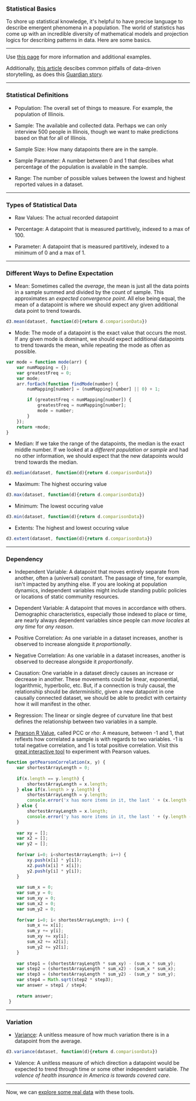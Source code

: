 ### Statistical Basics

To shore up statistical knowledge, it's helpful to have precise language to describe emergent phenomena in a population. The world of statistics has come up with an incredible diversity of mathematical models and projection logics for describing patterns in data. Here are some basics.

-----

Use [this page](https://hackernoon.com/quick-intro-to-statistics-power-your-stories-with-data-a3a35785692b) for more information and additional examples.

Additionally, [this article](https://towardsdatascience.com/how-to-properly-tell-a-story-with-data-and-common-pitfalls-to-avoid-317d8817e0c9) descibes common pitfalls of data-driven storytelling, as does this [Guardian story](https://www.theguardian.com/science/2016/jul/17/politicians-dodgy-statistics-tricks-guide?imm_mid=0e667a&cmp=em-data-na-na-newsltr_20160803).

-----

### Statistical Definitions

- Population: The overall set of things to measure. For example, the population of Illinois.

- Sample: The available and collected data. Perhaps we can only interview 500 people in Illinois, though we want to make predictions based on that for all of Illinois.

- Sample Size: How many datapoints there are in the sample.

- Sample Parameter: A number between 0 and 1 that descibes what percentage of the population is available in the sample.

- Range: The number of possible values between the lowest and highest reported values in a dataset.

-----

### Types of Statistical Data

- Raw Values: The actual recorded datapoint

- Percentage: A datapoint that is measured partitively, indexed to a max of 100.

- Parameter: A datapoint that is measured partitively, indexed to a minimum of 0 and a max of 1.

-----

### Different Ways to Define Expectation

- Mean: Sometimes called the *average*, the mean is just all the data points in a sample summed and divided by the count of sample. This approximates an *expected convergence point*. All else being equal, the mean of a datapoint is where we should expect any given additional data point to trend towards.

```js 
d3.mean(dataset, function(d){return d.comparisonData})
```

- Mode: The mode of a datapoint is the exact value that occurs the most. If any given mode is dominant, we should expect additional datapoints to trend towards the mean, while repeating the mode as often as possible.
```js
var mode = function mode(arr) {
    var numMapping = {};
    var greatestFreq = 0;
    var mode;
    arr.forEach(function findMode(number) {
        numMapping[number] = (numMapping[number] || 0) + 1;

        if (greatestFreq < numMapping[number]) {
            greatestFreq = numMapping[number];
            mode = number;
        }
    });
    return +mode;
}
```

- Median: If we take the range of the datapoints, the median is the exact middle number. If we looked at a *different population or sample* and had no other information, we should expect that the new datapoints would trend towards the median.

```js
d3.median(dataset, function(d){return d.comparisonData})
```

- Maximum: The highest occuring value

```js
d3.max(dataset, function(d){return d.comparisonData})
```

- Minimum: The lowest occuring value

```js
d3.min(dataset, function(d){return d.comparisonData})
```

- Extents: The highest and lowest occuring value

```js
d3.extent(dataset, function(d){return d.comparisonData})
```

-----

### Dependency

- Independent Variable: A datapoint that moves entirely separate from another, often a (universal) constant. The passage of time, for example, isn't impacted by anything else. If you are looking at population dynamics, independent variables might include standing public policies or locations of static community resources.

- Dependent Variable: A datapoint that moves in accordance with others. Demographic characteristics, especially those indexed to place or time, are nearly always dependent variables since people can *move locales* at *any time* for *any reason*.

- Positive Correlation: As one variable in a dataset increases, another is observed to increase alongside it *proportionally*.

- Negative Correlation: As one variable in a dataset increases, another is observed to decrease alongside it *proportionally*.

- Causation: One variable in a dataset direcly causes an increase or decrease in another. These movements could be linear, exponential, logarithmic, hyperbolic, etc. But, if a connection is truly causal, the relationship should be *determinisitic*, given a new datapoint in one causally connected dataset, we should be able to predict with certainty how it will manifest in the other.

- Regression: The linear or single degree of curvature line that best defines the relationship between two variables in a sample.

- [Pearson R Value](https://en.wikipedia.org/wiki/Pearson_correlation_coefficient), called PCC or *rho*: A measure, between -1 and 1, that reflexts how correlated a sample is with regards to two variables. -1 is total negative correlation, and 1 is total positive correlation. Visit this [great interactive tool](http://rpsychologist.com/d3/correlation/) to experiment with Pearson values.

```js
function getPearsonCorrelation(x, y) {
    var shortestArrayLength = 0;
     
    if(x.length == y.length) {
        shortestArrayLength = x.length;
    } else if(x.length > y.length) {
        shortestArrayLength = y.length;
        console.error('x has more items in it, the last ' + (x.length - shortestArrayLength) + ' item(s) will be ignored');
    } else {
        shortestArrayLength = x.length;
        console.error('y has more items in it, the last ' + (y.length - shortestArrayLength) + ' item(s) will be ignored');
    }
  
    var xy = [];
    var x2 = [];
    var y2 = [];
  
    for(var i=0; i<shortestArrayLength; i++) {
        xy.push(x[i] * y[i]);
        x2.push(x[i] * x[i]);
        y2.push(y[i] * y[i]);
    }
  
    var sum_x = 0;
    var sum_y = 0;
    var sum_xy = 0;
    var sum_x2 = 0;
    var sum_y2 = 0;
  
    for(var i=0; i< shortestArrayLength; i++) {
        sum_x += x[i];
        sum_y += y[i];
        sum_xy += xy[i];
        sum_x2 += x2[i];
        sum_y2 += y2[i];
    }
  
    var step1 = (shortestArrayLength * sum_xy) - (sum_x * sum_y);
    var step2 = (shortestArrayLength * sum_x2) - (sum_x * sum_x);
    var step3 = (shortestArrayLength * sum_y2) - (sum_y * sum_y);
    var step4 = Math.sqrt(step2 * step3);
    var answer = step1 / step4;
  
    return answer;
 }
 ``` 

-----

### Variation

- [Variance](https://en.wikipedia.org/wiki/Variance): A unitless measure of how much variation there is in a datapoint from the average.
```js
d3.variance(dataset, function(d){return d.comparisonData})
```

- Valence: A unitless measure of which direction a datapoint would be expected to trend through time or some other independent variable. *The valence of health insurance in America is towards covered care*.



-----

Now, we can [explore some real data](stats-exercise.md) with these tools.
